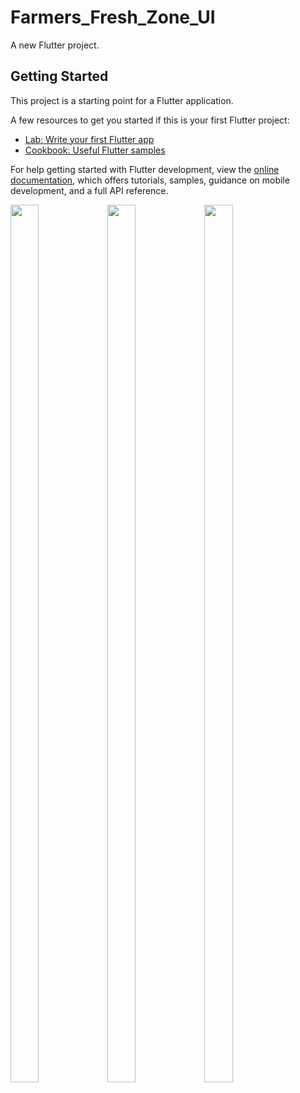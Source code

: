 # Farmers_Fresh_Zone_UI

A new Flutter project.

## Getting Started

This project is a starting point for a Flutter application.

A few resources to get you started if this is your first Flutter project:

- [Lab: Write your first Flutter app](https://docs.flutter.dev/get-started/codelab)
- [Cookbook: Useful Flutter samples](https://docs.flutter.dev/cookbook)

For help getting started with Flutter development, view the
[online documentation](https://docs.flutter.dev/), which offers tutorials,
samples, guidance on mobile development, and a full API reference.

<img src=https://user-images.githubusercontent.com/115527793/212311861-f5a3e32c-8283-47d9-b50a-8e03f08d1c82.jpeg width=30% height=60%>             <img src=https://user-images.githubusercontent.com/115527793/212313146-8bc31f26-347a-4950-bfca-d7c3baf69d20.jpeg width=30% height=60%>             <img src=https://user-images.githubusercontent.com/115527793/212313092-197e4ed1-aeb4-48dd-89a8-2a43a4eb0333.jpeg width=30% height=60%>



